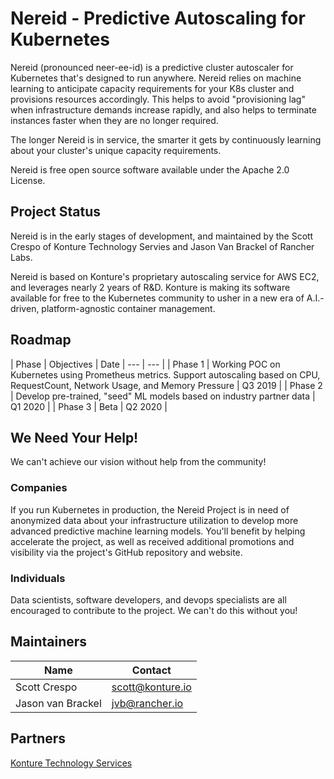 # Nereid - Predictive Autoscaling for Kubernetes
Nereid (pronounced  neer-ee-id) is a predictive cluster autoscaler for Kubernetes that's designed to run anywhere.
Nereid relies on machine learning to anticipate capacity requirements for your K8s cluster and provisions resources
accordingly. This helps to avoid "provisioning lag" when infrastructure demands increase rapidly, and also helps to terminate
instances faster when they are no longer required.

The longer Nereid is in service, the smarter it gets by continuously learning about your cluster's unique capacity
requirements.

Nereid is free open source software available under the Apache 2.0 License.

## Project Status
Nereid is in the early stages of development, and maintained by the Scott Crespo of Konture Technology Servies and
Jason Van Brackel of Rancher Labs.

Nereid is based on Konture's proprietary autoscaling service for AWS EC2, and leverages nearly 2 years of R&D. Konture is
making its software available for free to the Kubernetes community to usher in a new era of A.I.-driven, platform-agnostic
container management.

## Roadmap

| Phase | Objectives | Date
| --- | --- |
| Phase 1 | Working POC on Kubernetes using Prometheus metrics. Support autoscaling based on CPU, RequestCount, Network Usage, and Memory Pressure | Q3 2019 |
| Phase 2 | Develop pre-trained, "seed" ML models based on industry partner data | Q1 2020 |
| Phase 3 | Beta | Q2 2020 |

## We Need Your Help!
We can't achieve our vision without help from the community!

### Companies
If you run Kubernetes in production, the Nereid Project is in need of anonymized data about your infrastructure utilization to
develop more advanced predictive machine learning models. You'll benefit by helping accelerate the project, as well as
received additional promotions and visibility via the project's GitHub repository and website.

### Individuals
Data scientists, software developers, and devops specialists are all encouraged to contribute to the project. We can't do this
without you!

## Maintainers

| Name | Contact |
| --- | --- |
| Scott Crespo | scott@konture.io |
| Jason van Brackel | jvb@rancher.io |


## Partners

[Konture Technology Services](https://konture.io)
